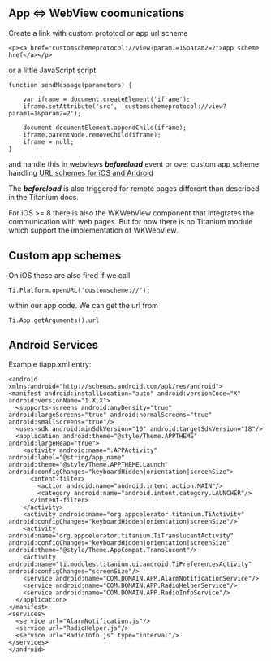 ## App <=> WebView coomunications

Create a link with custom prototcol or app url scheme

	<p><a href="customschemeprotocol://view?param1=1&param2=2">App scheme href</a></p>
	
or a little JavaScript script
	
	function sendMessage(parameters) {

		var iframe = document.createElement('iframe');
		iframe.setAttribute('src', 'customschemeprotocol://view?param1=1&param2=2');

		document.documentElement.appendChild(iframe);
		iframe.parentNode.removeChild(iframe);
		iframe = null;
	}
	
and handle this in webviews **_beforeload_** event or over custom app scheme handling [URL schemes for iOS and Android](http://fokkezb.nl/2013/08/26/url-schemes-for-ios-and-android-1/)

The **_beforeload_** is also triggered for remote pages different than described in the Titanium docs.

For iOS >= 8 there is also the WKWebView component that integrates the communication with web pages. But for now there is no Titanium module which support the implementation of WKWebView. 


## Custom app schemes

On iOS these are also fired if we call 

	Ti.Platform.openURL('customscheme://');
	
within our app code. We can get the url from

	Ti.App.getArguments().url


## Android Services

Example tiapp.xml entry:

	<android
    xmlns:android="http://schemas.android.com/apk/res/android">
    <manifest android:installLocation="auto" android:versionCode="X" android:versionName="1.X.X">
      <supports-screens android:anyDensity="true" android:largeScreens="true" android:normalScreens="true" android:smallScreens="true"/>
      <uses-sdk android:minSdkVersion="10" android:targetSdkVersion="18"/>
      <application android:theme="@style/Theme.APPTHEME" android:largeHeap="true">
        <activity android:name=".APPActivity" android:label="@string/app_name" android:theme="@style/Theme.APPTHEME.Launch"  android:configChanges="keyboardHidden|orientation|screenSize">
          <intent-filter>
            <action android:name="android.intent.action.MAIN"/>
            <category android:name="android.intent.category.LAUNCHER"/>
          </intent-filter>
        </activity>
        <activity android:name="org.appcelerator.titanium.TiActivity" android:configChanges="keyboardHidden|orientation|screenSize"/>
        <activity android:name="org.appcelerator.titanium.TiTranslucentActivity" android:configChanges="keyboardHidden|orientation|screenSize" android:theme="@style/Theme.AppCompat.Translucent"/>
        <activity android:name="ti.modules.titanium.ui.android.TiPreferencesActivity" android:configChanges="screenSize"/>
        <service android:name="COM.DOMAIN.APP.AlarmNotificationService"/>
        <service android:name="COM.DOMAIN.APP.RadioHelperService"/>
        <service android:name="COM.DOMAIN.APP.RadioInfoService"/>
      </application>
    </manifest>
    <services>
      <service url="AlarmNotification.js"/>
      <service url="RadioHelper.js"/>
      <service url="RadioInfo.js" type="interval"/>
    </services>
	</android>